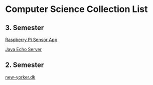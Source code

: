 # Computer Science Collection List

## 3. Semester

[Raspberry Pi Sensor App](https://github.com/VirtualZeth/Computer_Science_Collection/tree/master/raspberry_pi_sensor_app)

[Java Echo Server](https://github.com/VirtualZeth/Computer_Science_Collection/tree/master/java_echo_server)

## 2. Semester

[new-yorker.dk](https://github.com/VirtualZeth/new-yorker.dk)